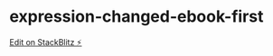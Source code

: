# expression-changed-ebook-first

[Edit on StackBlitz ⚡️](https://stackblitz.com/edit/angular-ivy-vxgpu1)